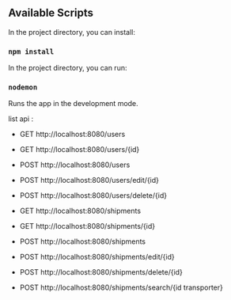 ## Available Scripts

In the project directory, you can install:
### `npm install`

In the project directory, you can run:

### `nodemon`

Runs the app in the development mode.<br />

list api :
- GET http://localhost:8080/users
- GET http://localhost:8080/users/{id}
- POST http://localhost:8080/users
- POST http://localhost:8080/users/edit/{id}
- POST http://localhost:8080/users/delete/{id}
  
- GET http://localhost:8080/shipments
- GET http://localhost:8080/shipments/{id}
- POST http://localhost:8080/shipments
- POST http://localhost:8080/shipments/edit/{id}
- POST http://localhost:8080/shipments/delete/{id}
- POST http://localhost:8080/shipments/search/{id transporter}

